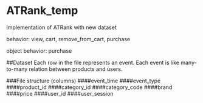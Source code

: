 # ATRank_temp
Implementation of ATRank with new dataset

behavior: view, cart, remove_from_cart, purchase

object behavior: purchase

##Dataset
Each row in the file represents an event. 
Each event is like many-to-many relation between products and users. 

###File  structure (columns)
####event_time 
####event_type
####product_id
####category_id
####category_code
####brand
####price
####user_id
####user_session
